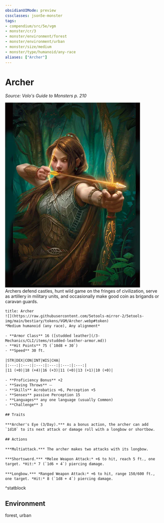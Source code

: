 ```yaml
---
obsidianUIMode: preview
cssclasses: json5e-monster
tags:
- compendium/src/5e/vgm
- monster/cr/3
- monster/environment/forest
- monster/environment/urban
- monster/size/medium
- monster/type/humanoid/any-race
aliases: ["Archer"]
---
```

# Archer
*Source: Volo's Guide to Monsters p. 210*  

![](https://raw.githubusercontent.com/5etools-mirror-2/5etools-img/main/bestiary/VGM/Archer.webp#right)  
Archers defend castles, hunt wild game on the fringes of civilization, serve as artillery in military units, and occasionally make good coin as brigands or caravan guards.


```ad-statblock
title: Archer
![](https://raw.githubusercontent.com/5etools-mirror-2/5etools-img/main/bestiary/tokens/VGM/Archer.webp#token)
*Medium humanoid (any race), Any alignment*

- **Armor Class** 16 ([studded leather](/3-Mechanics/CLI/items/studded-leather-armor.md))
- **Hit Points** 75 (`10d8 + 30`) 
- **Speed** 30 ft.

|STR|DEX|CON|INT|WIS|CHA|
|:---:|:---:|:---:|:---:|:---:|:---:|
|11 (+0)|18 (+4)|16 (+3)|11 (+0)|13 (+1)|10 (+0)|

- **Proficiency Bonus** +2
- **Saving Throws** ⏤
- **Skills** Acrobatics +6, Perception +5
- **Senses** passive Perception 15
- **Languages** any one language (usually Common)
- **Challenge** 3

## Traits

***Archer's Eye (3/Day).*** As a bonus action, the archer can add `1d10` to its next attack or damage roll with a longbow or shortbow.

## Actions

***Multiattack.*** The archer makes two attacks with its longbow.

***Shortsword.*** *Melee Weapon Attack:* +6 to hit, reach 5 ft., one target. *Hit:* 7 (`1d6 + 4`) piercing damage.

***Longbow.*** *Ranged Weapon Attack:* +6 to hit, range 150/600 ft., one target. *Hit:* 8 (`1d8 + 4`) piercing damage.
```
^statblock

## Environment

forest, urban